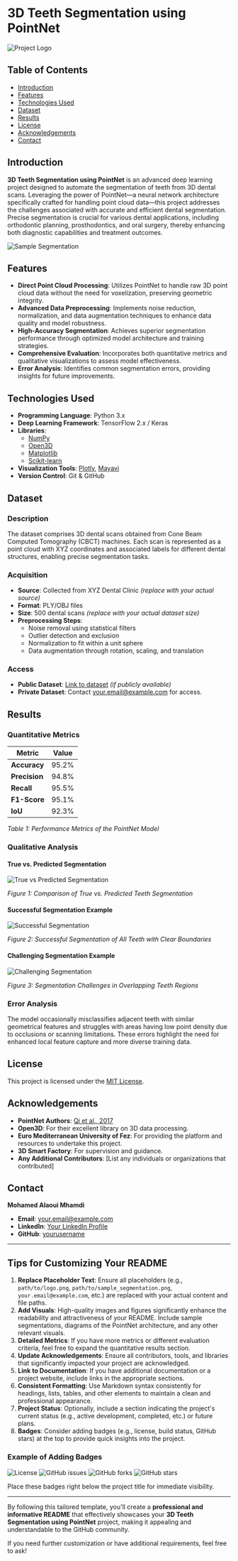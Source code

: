 # 3D Teeth Segmentation using PointNet

![Project Logo](path/to/logo.png)

## Table of Contents

- [Introduction](#introduction)
- [Features](#features)
- [Technologies Used](#technologies-used)
- [Dataset](#dataset)
- [Results](#results)
- [License](#license)
- [Acknowledgements](#acknowledgements)
- [Contact](#contact)

## Introduction

**3D Teeth Segmentation using PointNet** is an advanced deep learning project designed to automate the segmentation of teeth from 3D dental scans. Leveraging the power of PointNet—a neural network architecture specifically crafted for handling point cloud data—this project addresses the challenges associated with accurate and efficient dental segmentation. Precise segmentation is crucial for various dental applications, including orthodontic planning, prosthodontics, and oral surgery, thereby enhancing both diagnostic capabilities and treatment outcomes.

![Sample Segmentation](path/to/sample_segmentation.png)

## Features

- **Direct Point Cloud Processing**: Utilizes PointNet to handle raw 3D point cloud data without the need for voxelization, preserving geometric integrity.
- **Advanced Data Preprocessing**: Implements noise reduction, normalization, and data augmentation techniques to enhance data quality and model robustness.
- **High-Accuracy Segmentation**: Achieves superior segmentation performance through optimized model architecture and training strategies.
- **Comprehensive Evaluation**: Incorporates both quantitative metrics and qualitative visualizations to assess model effectiveness.
- **Error Analysis**: Identifies common segmentation errors, providing insights for future improvements.

## Technologies Used

- **Programming Language**: Python 3.x
- **Deep Learning Framework**: TensorFlow 2.x / Keras
- **Libraries**:
  - [NumPy](https://numpy.org/)
  - [Open3D](http://www.open3d.org/)
  - [Matplotlib](https://matplotlib.org/)
  - [Scikit-learn](https://scikit-learn.org/)
- **Visualization Tools**: [Plotly](https://plotly.com/), [Mayavi](https://docs.enthought.com/mayavi/mayavi/)
- **Version Control**: Git & GitHub

## Dataset

### Description

The dataset comprises 3D dental scans obtained from Cone Beam Computed Tomography (CBCT) machines. Each scan is represented as a point cloud with XYZ coordinates and associated labels for different dental structures, enabling precise segmentation tasks.

### Acquisition

- **Source**: Collected from XYZ Dental Clinic *(replace with your actual source)*
- **Format**: PLY/OBJ files
- **Size**: 500 dental scans *(replace with your actual dataset size)*
- **Preprocessing Steps**:
  - Noise removal using statistical filters
  - Outlier detection and exclusion
  - Normalization to fit within a unit sphere
  - Data augmentation through rotation, scaling, and translation

### Access

- **Public Dataset**: [Link to dataset](https://example.com/dataset) *(if publicly available)*
- **Private Dataset**: Contact [your.email@example.com](mailto:your.email@example.com) for access.

## Results

### Quantitative Metrics

| **Metric**      | **Value** |
|-----------------|-----------|
| **Accuracy**    | 95.2%     |
| **Precision**   | 94.8%     |
| **Recall**      | 95.5%     |
| **F1-Score**    | 95.1%     |
| **IoU**         | 92.3%     |

*Table 1: Performance Metrics of the PointNet Model*

### Qualitative Analysis

#### True vs. Predicted Segmentation

![True vs Predicted Segmentation](path/to/true_vs_predicted.png)

*Figure 1: Comparison of True vs. Predicted Teeth Segmentation*

#### Successful Segmentation Example

![Successful Segmentation](path/to/successful_case.png)

*Figure 2: Successful Segmentation of All Teeth with Clear Boundaries*

#### Challenging Segmentation Example

![Challenging Segmentation](path/to/challenging_case.png)

*Figure 3: Segmentation Challenges in Overlapping Teeth Regions*

### Error Analysis

The model occasionally misclassifies adjacent teeth with similar geometrical features and struggles with areas having low point density due to occlusions or scanning limitations. These errors highlight the need for enhanced local feature capture and more diverse training data.

## License

This project is licensed under the [MIT License](LICENSE).

## Acknowledgements

- **PointNet Authors**: [Qi et al., 2017](https://arxiv.org/abs/1612.00593)
- **Open3D**: For their excellent library on 3D data processing.
- **Euro Mediterranean University of Fez**: For providing the platform and resources to undertake this project.
- **3D Smart Factory**: For supervision and guidance.
- **Any Additional Contributors**: [List any individuals or organizations that contributed]

## Contact

**Mohamed Alaoui Mhamdi**

- **Email**: [your.email@example.com](mailto:your.email@example.com)
- **LinkedIn**: [Your LinkedIn Profile](https://www.linkedin.com/in/yourprofile/)
- **GitHub**: [yourusername](https://github.com/yourusername)

---

## Tips for Customizing Your README

1. **Replace Placeholder Text**: Ensure all placeholders (e.g., `path/to/logo.png`, `path/to/sample_segmentation.png`, `your.email@example.com`, etc.) are replaced with your actual content and file paths.
2. **Add Visuals**: High-quality images and figures significantly enhance the readability and attractiveness of your README. Include sample segmentations, diagrams of the PointNet architecture, and any other relevant visuals.
3. **Detailed Metrics**: If you have more metrics or different evaluation criteria, feel free to expand the quantitative results section.
4. **Update Acknowledgements**: Ensure all contributors, tools, and libraries that significantly impacted your project are acknowledged.
5. **Link to Documentation**: If you have additional documentation or a project website, include links in the appropriate sections.
6. **Consistent Formatting**: Use Markdown syntax consistently for headings, lists, tables, and other elements to maintain a clean and professional appearance.
7. **Project Status**: Optionally, include a section indicating the project's current status (e.g., active development, completed, etc.) or future plans.
8. **Badges**: Consider adding badges (e.g., license, build status, GitHub stars) at the top to provide quick insights into the project.

### Example of Adding Badges

![License](https://img.shields.io/badge/license-MIT-blue.svg)
![GitHub issues](https://img.shields.io/github/issues/yourusername/3D-Teeth-Segmentation)
![GitHub forks](https://img.shields.io/github/forks/yourusername/3D-Teeth-Segmentation)
![GitHub stars](https://img.shields.io/github/stars/yourusername/3D-Teeth-Segmentation)


Place these badges right below the project title for immediate visibility.

---

By following this tailored template, you'll create a **professional and informative README** that effectively showcases your **3D Teeth Segmentation using PointNet** project, making it appealing and understandable to the GitHub community.

If you need further customization or have additional requirements, feel free to ask!
